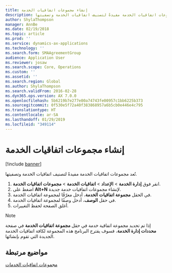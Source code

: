 ```yaml
---
title: إنشاء مجموعات اتفاقيات الخدمة
description: تُعد مجموعات اتفاقيات الخدمة مفيدةً لتصنيف اتفاقيات الخدمة وتصفيتها.
author: ShylaThompson
manager: AnnBe
ms.date: 02/19/2018
ms.topic: article
ms.prod: ''
ms.service: dynamics-ax-applications
ms.technology: ''
ms.search.form: SMAAgreementGroup
audience: Application User
ms.reviewer: josaw
ms.search.scope: Core, Operations
ms.custom: ''
ms.assetid: ''
ms.search.region: Global
ms.author: ShylaThompson
ms.search.validFrom: 2016-02-28
ms.dyn365.ops.version: AX 7.0.0
ms.openlocfilehash: 5b6219b7e277e00a74743fe00957c1bb6225b373
ms.sourcegitcommit: 0f530e5f72a40f383868957a6b5cb0e446e4c795
ms.translationtype: HT
ms.contentlocale: ar-SA
ms.lasthandoff: 01/29/2019
ms.locfileid: "349114"
---
```

# <a name="create-service-agreement-groups"></a>إنشاء مجموعات اتفاقيات الخدمة 

[!include [banner](../includes/banner.md)]

تُعد مجموعات اتفاقيات الخدمة مفيدةً لتصنيف اتفاقيات الخدمة وتصفيتها.

1. انقر فوق **إدارة الخدمة** \> **الإعداد** \> **اتفاقيات الخدمة** \> **مجموعات اتفاقيات الخدمة**.
2. اضغط على **Alt+N** لإنشاء مجموعات اتفاقيات خدمة جديدة.
3. في الحقل **مجموعة اتفاقيات الخدمة**، أدخل معرّفًا لمجموعة اتفاقيات الخدمة.
4. في حقل **الوصف**، أدخل وصفًا لمجموعة اتفاقيات الخدمة.
5. أغلق الصفحة لحفظ التغييرات.

> [!NOTE]
> إذا تم تحديد مجموعة اتفاقية خدمة في حقل **مجموعة اتفاقيات الخدمة** في صفحة **محددات إدارة الخدمة**، فسوف يقترح البرنامج هذه المجموعة لكافة اتفاقيات الخدمة الجديدة التي تقوم بإنشائها.

## <a name="related-topics"></a>مواضيع مرتبطة

[‏‏مجموعات اتفاقيات الخدمات ](service-agreement-groups.md)
